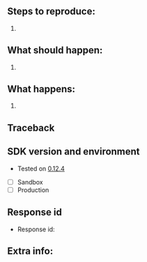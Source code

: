 ## Steps to reproduce:
1.

## What should happen:
1.

## What happens:
1.

## Traceback
[//]: # "If there is a traceback please share it in a quote! You can do this by pasting the traceback text, then highlight it and press the quote button."

  ## SDK version and environment
  - Tested on [0.12.4](https://github.com/bunq/sdk_csharp/releases/tag/0.12.4)
  - [ ] Sandbox
  - [ ] Production

## Response id
[//]: # "If this error has something to do with a request that fails, please provide the response id of the request."
  - Response id:

## Extra info:
[//]: # "Please provide any other relevant information here"


